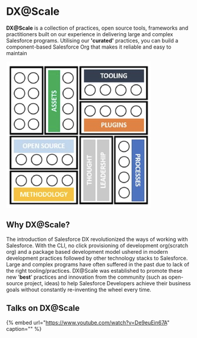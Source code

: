 # DX@Scale

**DX@Scale** is a collection of practices, open source tools, frameworks and practitioners built on our experience in delivering large and complex Salesforce programs. Utilising our **'curated'** practices, you can build a component-based Salesforce Org that makes it reliable and easy to maintain

![](.gitbook/assets/image%20%2815%29%20%282%29%20%282%29%20%283%29%20%282%29.png)

## Why DX@Scale?

The introduction of Salesforce DX revolutionized the ways of working with Salesforce. With the CLI, no click provisioning of development org\(scratch org\) and a package based development model ushered in modern development practices followed by other technology stacks to Salesforce. Large and complex programs have often suffered in the past due to lack of the right tooling/practices. DX@Scale was established to promote these new '**best**' practices and innovation from the community \(such as open-source project, ideas\) to help Salesforce Developers achieve their business goals without constantly re-inventing the wheel every time.

## Talks on DX@Scale

{% embed url="https://www.youtube.com/watch?v=De9euEin67A" caption="" %}

